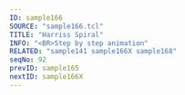 ```yaml
---
ID: sample166
SOURCE: "sample166.tcl"
TITLE: "Harriss Spiral"
INFO: "<BR>Step by step animation"
RELATED: "sample141 sample166X sample168"
seqNo: 92
prevID: sample165
nextID: sample166X
---
```


